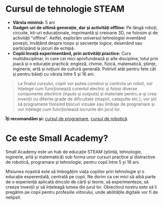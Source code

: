 # Cursul de tehnologie STEAM

- **Vârsta minimă:** 5 ani
- **Gadget-uri de ultimă generație, dar și activități offline:** Pe lângă roboți, circuite, kit-uri educaționale, imprimantă și creioane 3D, ne folosim și de activități "offline". Astfel, explorăm universul tehnologiei inventând povești, învățând despre loops și secvențe logice, desenând sau participând la jocuri de echipă.
- **Copiii învață experimentând, prin activități practice:** Curs multidisciplinar, în care cei mici aprofundează și alte discipline, totul prin joacă și o educație practică: engleză, chimie, fizică, matematică, științe, inginerie, artă și noțiuni de cultură generală. Potrivit atât pentru fete cât și pentru băieți cu vârsta între 5 și 16 ani.

> La finalul cursului, copiii vor putea construi și controla un robot, vor înțelege cum funcționează curentul electric și folosi diverse componente electrice (inputs și outputs) și materiale pentru a-și crea invenții cu diferite grade de dificultate (mașini, catapulte etc.), vor știi să programeze folosind blocuri vizuale sau limbaje de programare și vor înțelege cum funcționează lucrurile din jurul lor.

**Îți recomandăm și:** [cursul de programare](https://github.com/SmallAcademy/curs-programare), [cursul de robotică](https://github.com/SmallAcademy/curs-robotica).

# Ce este Small Academy?

Small Academy este un hub de educație STEAM (știință, tehnologie, inginerie, artă și matematică) sub forma unor cursuri practice și distractive de robotică, programare și tehnologie, pentru copii între 5 și 16 ani.

Misiunea noastră este să îmbogățim viața copiilor prin tehnologie și o educație experențială, centrată pe copii. Ne dorim ca cei mici să aibă parte de o experiență aplicată dincolo de cărți și teorie, să experimenteze, să creeze invenții și să înțeleagă lumea din jurul lor. Obiectivul nostru este să îi pregătim pe copii pentru profesiile viitorului, unde abilitățile digitale vor fi de nelipsit.

